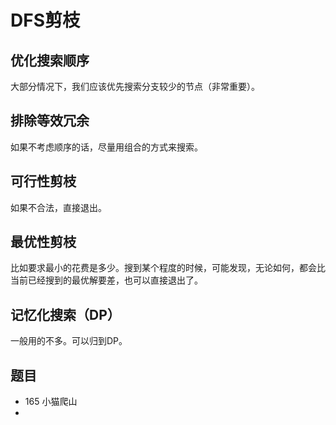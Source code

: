 # DFS剪枝

## 优化搜索顺序

大部分情况下，我们应该优先搜索分支较少的节点（非常重要）。

## 排除等效冗余

如果不考虑顺序的话，尽量用组合的方式来搜索。

## 可行性剪枝

如果不合法，直接退出。

## 最优性剪枝

比如要求最小的花费是多少。搜到某个程度的时候，可能发现，无论如何，都会比当前已经搜到的最优解要差，也可以直接退出了。

## 记忆化搜索（DP）

一般用的不多。可以归到DP。

## 题目

- 165 小猫爬山
-
